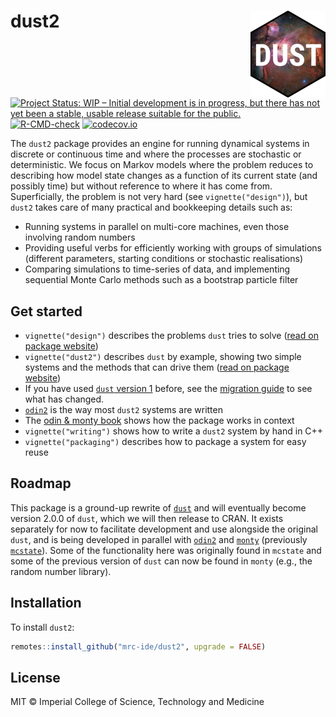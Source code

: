 # dust2 <img src='man/figures/logo.png' align="right" height="139" />

<!-- badges: start -->
[![Project Status: WIP – Initial development is in progress, but there has not yet been a stable, usable release suitable for the public.](https://www.repostatus.org/badges/latest/wip.svg)](https://www.repostatus.org/#wip)
[![R-CMD-check](https://github.com/mrc-ide/dust2/actions/workflows/R-CMD-check.yaml/badge.svg?branch=main)](https://github.com/mrc-ide/dust2/actions/workflows/R-CMD-check.yaml)
[![codecov.io](https://codecov.io/github/mrc-ide/dust2/coverage.svg?branch=main)](https://codecov.io/github/mrc-ide/dust2?branch=main)
<!-- badges: end -->

The `dust2` package provides an engine for running dynamical systems in discrete or continuous time and where the processes are stochastic or deterministic.  We focus on Markov models where the problem reduces to describing how model state changes as a function of its current state (and possibly time) but without reference to where it has come from.  Superficially, the problem is not very hard (see `vignette("design")`), but `dust2` takes care of many practical and bookkeeping details such as:

* Running systems in parallel on multi-core machines, even those involving random numbers
* Providing useful verbs for efficiently working with groups of simulations (different parameters, starting conditions or stochastic realisations)
* Comparing simulations to time-series of data, and implementing sequential Monte Carlo methods such as a bootstrap particle filter

## Get started

* `vignette("design")` describes the problems `dust` tries to solve ([read on package website](https://mrc-ide.github.io/dust/articles/design.html))
* `vignette("dust2")` describes `dust` by example, showing two simple systems and the methods that can drive them ([read on package website](https://mrc-ide.github.io/dust/articles/dust.html))
* If you have used [`dust` version 1](https://mrc-ide.github.io/dust) before, see the [migration guide](https://mrc-ide.github.io/dust2/articles/migrating.html) to see what has changed.
* [`odin2`](https://mrc-ide.github.io/odin2) is the way most `dust2` systems are written
* The [odin & monty book](https://mrc-ide.github.io/odin-monty) shows how the package works in context
* `vignette("writing")` shows how to write a `dust2` system by hand in C++
* `vignette("packaging")` describes how to package a system for easy reuse

## Roadmap

This package is a ground-up rewrite of [`dust`](https://mrc-ide.github.io/dust) and will eventually become version 2.0.0 of `dust`, which we will then release to CRAN.  It exists separately for now to facilitate development and use alongside the original `dust`, and is being developed in parallel with [`odin2`](https://mrc-ide.github.io/odin2) and [`monty`](https://mrc-ide.github.io/monty) (previously [`mcstate`](https://mrc-ide.github.io/mcstate)).  Some of the functionality here was originally found in `mcstate` and some of the previous version of `dust` can now be found in `monty` (e.g., the random number library).

## Installation

To install `dust2`:

```r
remotes::install_github("mrc-ide/dust2", upgrade = FALSE)
```

## License

MIT © Imperial College of Science, Technology and Medicine
